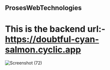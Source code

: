 ## ProsesWebTechnologies
# This is the backend url:- https://doubtful-cyan-salmon.cyclic.app
![Screenshot (72)](https://github.com/raobaba/ProsesWebTechnologies/assets/99542983/c11c4a82-a8aa-42ab-bb44-395513abe175)

